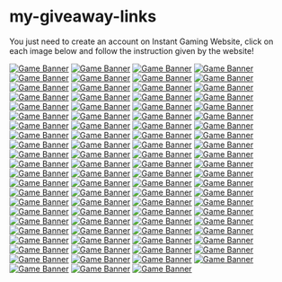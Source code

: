 # my-giveaway-links

You just need to create an account on Instant Gaming Website, click on each image below and follow the instruction given by the website!

[![Game Banner](https://camo.githubusercontent.com/1aaca96ee8867e4d83239bbf1e7bea68e91d80939fa2743d1d9c940568f3db15/68747470733a2f2f67616d696e672d63646e2e636f6d2f696d616765732f617661746172732f31323235343238372d313636303330363237322e6a7067)](https://www.instant-gaming.com/giveaway/BOBLENNON)
[![Game Banner](https://gaming-cdn.com/images/avatars/16899979-1646305428.jpg)](https://www.instant-gaming.com/pl/giveaway/LOSIU?igr=hwerka)
[![Game Banner](https://gaming-cdn.com/images/avatars/5518320-1717494512.jpg)](https://www.instant-gaming.com/giveaway/VARG?igr=hwerka)
[![Game Banner](https://gaming-cdn.com/images/avatars/452863-1561392211.jpg)](https://www.instant-gaming.com/giveaway/CODQG?igr=hwerka)
[![Game Banner](https://gaming-cdn.com/images/avatars/170629-1547987125.jpg)](https://www.instant-gaming.com/giveaway/GAMEMOVIELAND?igr=hwerka)
[![Game Banner](https://gaming-cdn.com/images/avatars/3009082-1540312665.jpg)](https://www.instant-gaming.com/giveaway/bugland?igr=hwerka)
[![Game Banner](https://gaming-cdn.com/images/avatars/173704-1571080323.jpg)](https://www.instant-gaming.com/giveaway/ICONOBLAST?igr=hwerka)
[![Game Banner](https://gaming-cdn.com/images/avatars/1716955-1681777192.jpg)](https://www.instant-gaming.com/giveaway/SUPREMELEADER?igr=hwerka)
[![Game Banner](https://gaming-cdn.com/images/avatars/2700115-1699892940.jpg)](https://www.instant-gaming.com/giveaway/INSTANTGAMING?igr=hwerka)
[![Game Banner](https://gaming-cdn.com/images/avatars/8099122-1564755224.jpg)](https://www.instant-gaming.com/giveaway/skyyart?igr=hwerka)
[![Game Banner](https://gaming-cdn.com/images/avatars/4684425-1617274240.jpg)](https://www.instant-gaming.com/giveaway/ALKOR?igr=hwerka)
[![Game Banner](https://gaming-cdn.com/images/avatars/765860-1527847205.jpg)](https://www.instant-gaming.com/giveaway/ROBERT?igr=hwerka)
[![Game Banner](https://gaming-cdn.com/images/avatars/3297504-1554723487.jpg)](https://www.instant-gaming.com/giveaway/GAMEWAVE?igr=hwerka)
[![Game Banner](https://gaming-cdn.com/images/avatars/162664-1527173086.jpg)](https://www.instant-gaming.com/giveaway/RATSUPER?igr=hwerka)
[![Game Banner](https://gaming-cdn.com/images/avatars/17791717-1684537536.jpg)](https://www.instant-gaming.com/giveaway/YANKA?igr=hwerka)
[![Game Banner](https://gaming-cdn.com/images/avatars/15530490-1634564097.jpg)](https://www.instant-gaming.com/giveaway/STREAMRUNNERS?igr=hwerka)
[![Game Banner](https://gaming-cdn.com/images/avatars/911134-1650630244.jpg)](https://www.instant-gaming.com/giveaway/MeetTheMyth?igr=hwerka)
[![Game Banner](https://gaming-cdn.com/images/avatars/23232106-1706706355.jpg)](https://www.instant-gaming.com/giveaway/PHENRIR?igr=hwerka)
[![Game Banner](https://gaming-cdn.com/images/avatars/15499812-1646775114.jpg)](https://www.instant-gaming.com/giveaway/GMODFR?igr=hwerka)
[![Game Banner](https://gaming-cdn.com/images/avatars/825485-1683532505.jpg)](https://www.instant-gaming.com/giveaway/INSTANTGAMINGES?igr=hwerka)
[![Game Banner](https://gaming-cdn.com/images/avatars/2550652-1614044439.jpg)](https://www.instant-gaming.com/giveaway/ACRE?igr=hwerka)
[![Game Banner](https://gaming-cdn.com/images/avatars/2072378-1700332557.jpg)](https://www.instant-gaming.com/giveaway/BILLYCHEROKEE?igr=hwerka)
[![Game Banner](https://gaming-cdn.com/images/avatars/2437583-1659723926.jpg)](https://www.instant-gaming.com/giveaway/LYNX?igr=hwerka)
[![Game Banner](https://gaming-cdn.com/images/avatars/13745456-1614222765.jpg)](https://www.instant-gaming.com/giveaway/ZONALEROS?igr=hwerka)
[![Game Banner](https://gaming-cdn.com/images/avatars/262337-1647999658.jpg)](https://www.instant-gaming.com/giveaway/GUIGUI?igr=hwerka)
[![Game Banner](https://gaming-cdn.com/images/avatars/5324059-1634130045.jpg)](https://www.instant-gaming.com/giveaway/PORAID?igr=hwerka)
[![Game Banner](https://gaming-cdn.com/images/avatars/7276237-1585753188.jpg)](https://www.instant-gaming.com/giveaway/TOMBIE?igr=hwerka)
[![Game Banner](https://gaming-cdn.com/images/avatars/16693760-1689603180.jpg)](https://www.instant-gaming.com/giveaway/INSTANTGAMINGPT?igr=hwerka)
[![Game Banner](https://gaming-cdn.com/images/avatars/6107700-1630593332.jpg)](https://www.instant-gaming.com/giveaway/muusoo?igr=hwerka)
[![Game Banner](https://gaming-cdn.com/images/avatars/767265-1595434670.jpg)](https://www.instant-gaming.com/giveaway/xariel?igr=hwerka)
[![Game Banner](https://gaming-cdn.com/images/avatars/8857101-1582127081.jpg)](https://www.instant-gaming.com/giveaway/POKEMONMILLENNIUM?igr=hwerka)
[![Game Banner](https://gaming-cdn.com/images/avatars/5219782-1581748271.jpg)](https://www.instant-gaming.com/giveaway/AQUIYAHORA?igr=hwerka)
[![Game Banner](https://gaming-cdn.com/images/avatars/8850456-1573572198.jpg)](https://www.instant-gaming.com/giveaway/PIVI?igr=hwerka)
[![Game Banner](https://gaming-cdn.com/images/avatars/3502745-1617900174.jpg)](https://www.instant-gaming.com/giveaway/Seals311?igr=hwerka)
[![Game Banner](https://gaming-cdn.com/images/avatars/881499-1523615431.jpg)](https://www.instant-gaming.com/giveaway/vicio?igr=hwerka)
[![Game Banner](https://gaming-cdn.com/images/avatars/7534356-1687868492.jpg)](https://www.instant-gaming.com/giveaway/INSTANTGAMINGITALIA?igr=hwerka)
[![Game Banner](https://gaming-cdn.com/images/avatars/5022391-1620639580.jpg)](https://www.instant-gaming.com/giveaway/INFOPOINT-ITALIA?igr=hwerka)
[![Game Banner](https://gaming-cdn.com/images/avatars/9351061-1578514985.jpg)](https://www.instant-gaming.com/giveaway/ELOTRIX?igr=hwerka)
[![Game Banner](https://gaming-cdn.com/images/avatars/560668-1500305390.jpg)](https://www.instant-gaming.com/giveaway/NYKK3?igr=hwerka)
[![Game Banner](https://gaming-cdn.com/images/avatars/1115181-1694833323.jpg)](https://www.instant-gaming.com/giveaway/PLAYERINSIDE?igr=hwerka)
[![Game Banner](https://gaming-cdn.com/images/avatars/539151-1690300630.jpg)](https://www.instant-gaming.com/giveaway/ILGATTOSULTUBO?igr=hwerka)
[![Game Banner](https://gaming-cdn.com/images/avatars/9461224-1581008870.jpg)](https://www.instant-gaming.com/giveaway/FRANCESCOPARDINI?igr=hwerka)
[![Game Banner](https://gaming-cdn.com/images/avatars/10646155-1725268419.jpg)](https://www.instant-gaming.com/giveaway/tahva?igr=hwerka)
[![Game Banner](https://gaming-cdn.com/images/avatars/3773947-1698238052.jpg)](https://www.instant-gaming.com/giveaway/GCA?igr=hwerka)
[![Game Banner](https://gaming-cdn.com/images/avatars/21241269-1689851267.jpg)](https://www.instant-gaming.com/giveaway/officialinvictus?igr=hwerka)
[![Game Banner](https://gaming-cdn.com/images/avatars/21867230-1698315461.jpg)](https://www.instant-gaming.com/giveaway/biffa?igr=hwerka)
[![Game Banner](https://gaming-cdn.com/images/avatars/17310536-1649317648.jpg)](https://www.instant-gaming.com/giveaway/K0MPA?igr=hwerka)
[![Game Banner](https://gaming-cdn.com/images/avatars/5170510-1683532414.jpg)](https://www.instant-gaming.com/giveaway/instantgamingde?igr=hwerka)
[![Game Banner](https://gaming-cdn.com/images/avatars/6294915-1637162339.jpg)](https://www.instant-gaming.com/giveaway/STELIUS?igr=hwerka)
[![Game Banner](https://gaming-cdn.com/images/avatars/1994535-1695849965.jpg)](https://www.instant-gaming.com/giveaway/CSGOFR?igr=hwerka)
[![Game Banner](https://gaming-cdn.com/images/avatars/859995-1693223960.jpg)](https://www.instant-gaming.com/giveaway/EXOMADARA?igr=hwerka)
[![Game Banner](https://gaming-cdn.com/images/avatars/1599623-1603853393.jpg)](https://www.instant-gaming.com/giveaway/KWOREY?igr=hwerka)
[![Game Banner](https://gaming-cdn.com/images/avatars/11519077-1621966067.jpg)](https://www.instant-gaming.com/giveaway/PHOTORACERTV?igr=hwerka)
[![Game Banner](https://gaming-cdn.com/images/avatars/19166590-1670176579.jpg)](https://www.instant-gaming.com/giveaway/ARLAN360?igr=hwerka)
[![Game Banner](https://gaming-cdn.com/images/avatars/23820479-1712567596.jpg)](https://www.instant-gaming.com/giveaway/frankieslair?igr=hwerka)
[![Game Banner](https://gaming-cdn.com/images/avatars/20860359-1685554038.jpg)](https://www.instant-gaming.com/giveaway/mitasims?igr=hwerka)
[![Game Banner](https://gaming-cdn.com/images/avatars/23507458-1709662317.jpg)](https://www.instant-gaming.com/giveaway/snedgie?igr=hwerka)
[![Game Banner](https://gaming-cdn.com/images/avatars/21219993-1708954439.jpg)](https://www.instant-gaming.com/giveaway/INSTANTGAMINGPL?igr=hwerka)
[![Game Banner](https://gaming-cdn.com/images/avatars/17123566-1647950384.jpg)](https://www.instant-gaming.com/giveaway/THETJI?igr=hwerka)
[![Game Banner](https://gaming-cdn.com/images/avatars/7761723-1615476784.jpg)](https://www.instant-gaming.com/giveaway/deladysigner?igr=hwerka)
[![Game Banner](https://gaming-cdn.com/images/avatars/8991415-1574995082.jpg)](https://www.instant-gaming.com/giveaway/KURU?igr=hwerka)
[![Game Banner](https://gaming-cdn.com/images/avatars/12543134-1662069422.jpg)](https://www.instant-gaming.com/giveaway/SOLOUMIDO?igr=hwerka)
[![Game Banner](https://gaming-cdn.com/images/avatars/4011018-1561985872.jpg)](https://www.instant-gaming.com/giveaway/GIORNOGAMING?igr=hwerka)
[![Game Banner](https://gaming-cdn.com/images/avatars/9983452-1617873810.jpg)](https://www.instant-gaming.com/giveaway/CYBERLUK?igr=hwerka)
[![Game Banner](https://gaming-cdn.com/images/avatars/32491-1612461730.jpg)](https://www.instant-gaming.com/giveaway/j0nathan?igr=hwerka)
[![Game Banner](https://gaming-cdn.com/images/avatars/24150014-1715595420.jpg)](https://www.instant-gaming.com/giveaway/poro?igr=hwerka)
[![Game Banner](https://gaming-cdn.com/images/avatars/2544880-1691670477.jpg)](https://www.instant-gaming.com/giveaway/STRADI?igr=hwerka)
[![Game Banner](https://gaming-cdn.com/images/avatars/21036547-1687441412.jpg)](https://www.instant-gaming.com/giveaway/playluque?igr=hwerka)
[![Game Banner](https://gaming-cdn.com/images/avatars/16472848-1693834365.jpg)](https://www.instant-gaming.com/giveaway/kiszak?igr=hwerka)
[![Game Banner](https://gaming-cdn.com/images/avatars/9828884-1649672897.jpg)](https://www.instant-gaming.com/giveaway/IMPAKT?igr=hwerka)
[![Game Banner](https://gaming-cdn.com/images/avatars/16704111-1726140029.jpg)](https://www.instant-gaming.com/giveaway/MERTA?igr=hwerka)
[![Game Banner](https://gaming-cdn.com/images/avatars/16373643-1644843063.jpg)](https://www.instant-gaming.com/giveaway/DRWAL?igr=hwerka)
[![Game Banner](https://gaming-cdn.com/images/avatars/367168-1463061235.jpg)](https://www.instant-gaming.com/giveaway/CABRAVOLADORA?igr=hwerka)
[![Game Banner](https://gaming-cdn.com/images/avatars/3694635-1636126807.jpg)](https://www.instant-gaming.com/giveaway/topgames?igr=hwerka)
[![Game Banner](https://gaming-cdn.com/images/avatars/7276336-1553876546.jpg)](https://www.instant-gaming.com/giveaway/HEIKKI360?igr=hwerka)
[![Game Banner](https://gaming-cdn.com/images/avatars/1897045-1617093992.jpg)](https://www.instant-gaming.com/giveaway/DESASTRESHOW?igr=hwerka)
[![Game Banner](https://gaming-cdn.com/images/avatars/16861995-1676462477.jpg)](https://www.instant-gaming.com/giveaway/JOFRIK99?igr=hwerka)
[![Game Banner](https://gaming-cdn.com/images/avatars/7994803-1650052388.jpg)](https://www.instant-gaming.com/giveaway/kemist?igr=hwerka)
[![Game Banner](https://gaming-cdn.com/images/avatars/17307721-1649242244.jpg)](https://www.instant-gaming.com/giveaway/MFGAMING?igr=hwerka)
[![Game Banner](https://gaming-cdn.com/images/avatars/2871044-1706278970.jpg)](https://www.instant-gaming.com/giveaway/drunge?igr=hwerka)
[![Game Banner](https://gaming-cdn.com/images/avatars/3123668-1636629261.jpg)](https://www.instant-gaming.com/giveaway/NU89?igr=hwerka)
[![Game Banner](https://gaming-cdn.com/images/avatars/811973-1557938063.jpg)](https://www.instant-gaming.com/giveaway/ITERMOSIFONI?igr=hwerka)
[![Game Banner](https://gaming-cdn.com/images/avatars/15398397-1632480753.jpg)](https://www.instant-gaming.com/giveaway/CORYPHEUS?igr=hwerka)
[![Game Banner](https://gaming-cdn.com/images/avatars/942998-1720514395.jpg)](https://www.instant-gaming.com/giveaway/Zazza23?igr=hwerka)
[![Game Banner](https://gaming-cdn.com/images/avatars/14294886-1712926805.jpg)](https://www.instant-gaming.com/giveaway/blackpommes?igr=hwerka)
[![Game Banner](https://gaming-cdn.com/images/avatars/24567717-1719927759.jpg)](https://www.instant-gaming.com/giveaway/quantoquevaicustar?igr=hwerka)
[![Game Banner](https://gaming-cdn.com/images/avatars/25089307-1725023867.jpg)](https://www.instant-gaming.com/giveaway/eusouocap?igr=hwerka)






